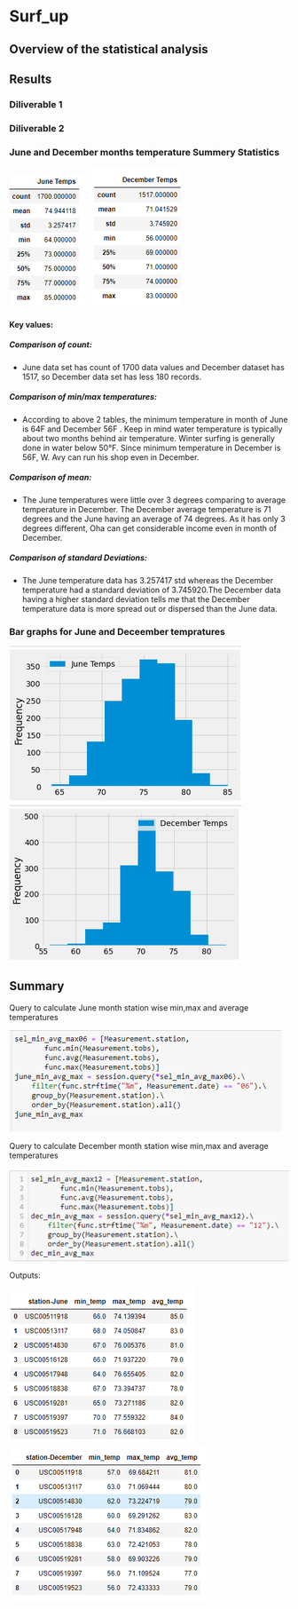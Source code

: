 # Surf_up

## Overview of the statistical analysis

## Results

### Diliverable 1


### Diliverable 2


### June and December months temperature Summery Statistics

![](Resources/Junedsc.PNG)   ![](Resources/Decdsc.PNG)

#### Key values:

##### Comparison of count:

- June data set has count of 1700 data values and December dataset has 1517, so December data set has less 180 records.

##### Comparison of min/max temperatures:

- According to above 2 tables, the minimum temperature in month of June is 64F and December 56F .
Keep in mind water temperature is typically about two months behind air temperature. Winter surfing is generally done in water below 50°F.
Since minimum temperature in December is 56F, W. Avy  can run his shop even in December.

##### Comparison of mean:

- The June temperatures were little over 3 degrees comparing to average temperature in December.
The December average temperature is 71 degrees and the June having an average of 74 degrees.
As it has only 3 degrees different, Oha can get considerable income even in month of December.

##### Comparison of standard Deviations:

- The June temperature data has 3.257417 std whereas the December temperature had a standard deviation of 3.745920.The December data having a higher standard deviation tells me that the December temperature data is more spread out or dispersed than the June data.

### Bar graphs for June and Deceember tempratures

![](Resources/jenebar.PNG)  ![](Resources/decbar.PNG)

## Summary

Query to calculate June month station wise min,max and average temperatures

![](Resources/minmaxjuneQ.PNG)

Query to calculate December month station wise min,max and average temperatures

![](Resources/minmaxdecQ.PNG)

Outputs:

![](Resources/minmaxjuneO.PNG)   ![](Resources/minmaxdecO.PNG)
